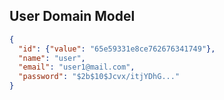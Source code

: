 ## User Domain Model

````json
{
  "id": {"value": "65e59331e8ce762676341749"},
  "name": "user",
  "email": "user1@mail.com",
  "password": "$2b$10$Jcvx/itjYDhG..."
}
````